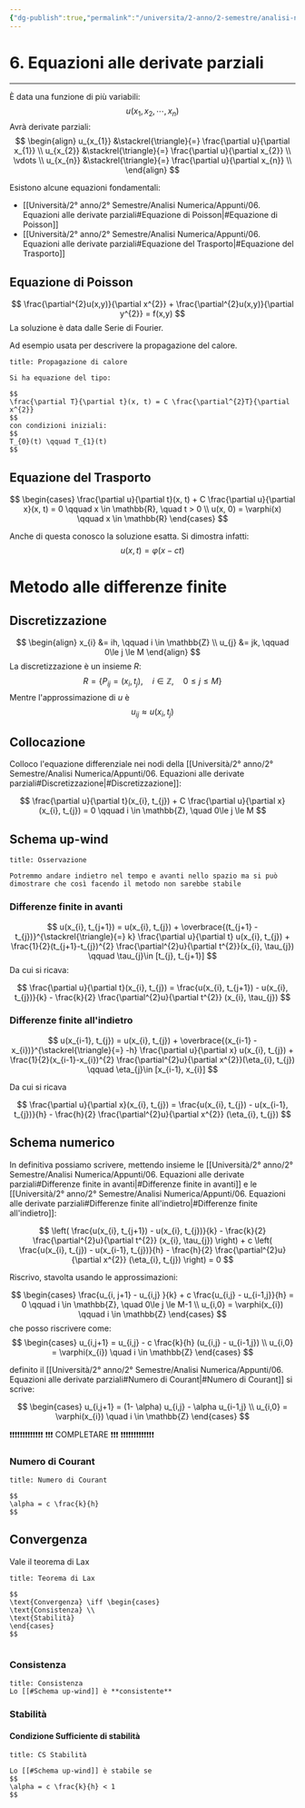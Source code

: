 ```yaml
---
{"dg-publish":true,"permalink":"/universita/2-anno/2-semestre/analisi-numerica/appunti/06-equazioni-alle-derivate-parziali/"}
---
```



# 6. Equazioni alle derivate parziali
___

È data una funzione di più variabili:
$$
u(x_{1}, x_{2}, \cdots, x_{n})
$$
Avrà derivate parziali:
$$
\begin{align}
u_{x_{1}} &\stackrel{\triangle}{=} \frac{\partial u}{\partial x_{1}} \\
u_{x_{2}} &\stackrel{\triangle}{=} \frac{\partial u}{\partial x_{2}} \\
\vdots \\
u_{x_{n}} &\stackrel{\triangle}{=} \frac{\partial u}{\partial x_{n}} \\
\end{align}
$$

Esistono alcune equazioni fondamentali:
- [[Università/2° anno/2° Semestre/Analisi Numerica/Appunti/06. Equazioni alle derivate parziali#Equazione di Poisson\|#Equazione di Poisson]]
- [[Università/2° anno/2° Semestre/Analisi Numerica/Appunti/06. Equazioni alle derivate parziali#Equazione del Trasporto\|#Equazione del Trasporto]]

## Equazione di Poisson

$$
\frac{\partial^{2}u(x,y)}{\partial x^{2}} + \frac{\partial^{2}u(x,y)}{\partial y^{2}} = f(x,y)
$$
La soluzione è data dalle Serie di Fourier.


Ad esempio usata per descrivere la propagazione del calore.


```ad-example
title: Propagazione di calore

Si ha equazione del tipo:

$$
\frac{\partial T}{\partial t}(x, t) = C \frac{\partial^{2}T}{\partial x^{2}}
$$
con condizioni iniziali:
$$
T_{0}(t) \qquad T_{1}(t)
$$

```

## Equazione del Trasporto

$$
\begin{cases}
\frac{\partial u}{\partial t}(x, t) + C \frac{\partial u}{\partial x}(x, t)  = 0 \qquad x \in \mathbb{R}, \quad t > 0 \\
u(x, 0) = \varphi(x) \qquad x \in \mathbb{R}
\end{cases}
$$

Anche di questa conosco la soluzione esatta. Si dimostra infatti:
$$
u(x, t) = \varphi(x-ct)
$$

# Metodo alle differenze finite

## Discretizzazione
$$
\begin{align}
x_{i} &= ih, \qquad i \in \mathbb{Z} \\
u_{j} &= jk, \qquad 0\le j \le M
\end{align}
$$
La discretizzazione è un insieme $R$: 
$$
R = \left \{ P_{ij} = (x_{i}, t_{j}), \quad i \in \mathbb{Z}, \quad 0\le j \le M \right\}
$$
Mentre l'approssimazione di $u$ è
$$
u_{ij} \approx u(x_{i}, t_{j})
$$

## Collocazione
Colloco l'equazione differenziale nei nodi della [[Università/2° anno/2° Semestre/Analisi Numerica/Appunti/06. Equazioni alle derivate parziali#Discretizzazione\|#Discretizzazione]]:

$$
\frac{\partial u}{\partial t}(x_{i}, t_{j}) + C \frac{\partial u}{\partial x}(x_{i}, t_{j}) = 0 \qquad i \in \mathbb{Z}, \quad 0\le j \le M 
$$

## Schema up-wind

```ad-note
title: Osservazione

Potremmo andare indietro nel tempo e avanti nello spazio ma si può dimostrare che così facendo il metodo non sarebbe stabile

```

### Differenze finite in avanti

$$
u(x_{i}, t_{j+1}) = u(x_{i}, t_{j}) + \overbrace{(t_{j+1} - t_{j})}^{\stackrel{\triangle}{=} k} \frac{\partial u}{\partial t} u(x_{i}, t_{j}) + \frac{1}{2}(t_{j+1}-t_{j})^{2} \frac{\partial^{2}u}{\partial t^{2}}(x_{i}, \tau_{j}) \qquad \tau_{j}\in [t_{j}, t_{j+1}]
$$
Da cui si ricava:

$$
\frac{\partial u}{\partial t}(x_{i}, t_{j}) = \frac{u(x_{i}, t_{j+1}) - u(x_{i}, t_{j})}{k} - \frac{k}{2} \frac{\partial^{2}u}{\partial t^{2}} (x_{i}, \tau_{j})
$$
### Differenze finite all'indietro
$$
u(x_{i-1}, t_{j}) = u(x_{i}, t_{j}) + \overbrace{(x_{i-1} - x_{i})}^{\stackrel{\triangle}{=} -h} \frac{\partial u}{\partial x} u(x_{i}, t_{j}) + \frac{1}{2}(x_{i-1}-x_{i})^{2} \frac{\partial^{2}u}{\partial x^{2}}(\eta_{i}, t_{j}) \qquad \eta_{j}\in [x_{i-1}, x_{i}]
$$

Da cui si ricava

$$
\frac{\partial u}{\partial x}(x_{i}, t_{j}) = \frac{u(x_{i}, t_{j}) - u(x_{i-1}, t_{j})}{h} - \frac{h}{2} \frac{\partial^{2}u}{\partial x^{2}} (\eta_{i}, t_{j})
$$
## Schema numerico
In definitiva possiamo scrivere, mettendo insieme le [[Università/2° anno/2° Semestre/Analisi Numerica/Appunti/06. Equazioni alle derivate parziali#Differenze finite in avanti\|#Differenze finite in avanti]] e le [[Università/2° anno/2° Semestre/Analisi Numerica/Appunti/06. Equazioni alle derivate parziali#Differenze finite all'indietro\|#Differenze finite all'indietro]]:

$$
\left( \frac{u(x_{i}, t_{j+1}) - u(x_{i}, t_{j})}{k} - \frac{k}{2} \frac{\partial^{2}u}{\partial t^{2}} (x_{i}, \tau_{j}) \right) + c \left( \frac{u(x_{i}, t_{j}) - u(x_{i-1}, t_{j})}{h} - \frac{h}{2} \frac{\partial^{2}u}{\partial x^{2}} (\eta_{i}, t_{j}) \right) = 0 
$$

Riscrivo, stavolta usando le approssimazioni:

$$
\begin{cases}
\frac{u_{i, j+1} - u_{i,j} }{k} + c \frac{u_{i,j} - u_{i-1,j}}{h} = 0 \qquad i \in \mathbb{Z}, \quad 0\le j \le M-1 \\
u_{i,0} = \varphi(x_{i}) \qquad i \in \mathbb{Z}
\end{cases} 
$$
che posso riscrivere come:
$$
\begin{cases}
u_{i,j+1} = u_{i,j} - c \frac{k}{h} (u_{i,j} - u_{i-1,j}) \\
u_{i,0} = \varphi(x_{i}) \quad i \in \mathbb{Z}
\end{cases}
$$

definito il [[Università/2° anno/2° Semestre/Analisi Numerica/Appunti/06. Equazioni alle derivate parziali#Numero di Courant\|#Numero di Courant]] si scrive:

$$
\begin{cases}
u_{i,j+1} = (1- \alpha) u_{i,j} - \alpha u_{i-1,j} \\
u_{i,0} = \varphi(x_{i}) \quad i \in \mathbb{Z}
\end{cases}
$$

❗❗❗❗❗❗❗❗❗❗❗❗❗
❗❗❗ COMPLETARE ❗❗❗
❗❗❗❗❗❗❗❗❗❗❗❗❗

### Numero di Courant
```ad-Definizione
title: Numero di Courant

$$
\alpha = c \frac{k}{h}
$$

```


## Convergenza
Vale il teorema di Lax
```ad-Teo
title: Teorema di Lax

$$
\text{Convergenza} \iff \begin{cases}
\text{Consistenza} \\
\text{Stabilità}
\end{cases}
$$


```

### Consistenza

```ad-Teo
title: Consistenza
Lo [[#Schema up-wind]] è **consistente**
```

### Stabilità

#### Condizione Sufficiente di stabilità
```ad-Teo
title: CS Stabilità

Lo [[#Schema up-wind]] è stabile se
$$
\alpha = c \frac{k}{h} < 1
$$


```
